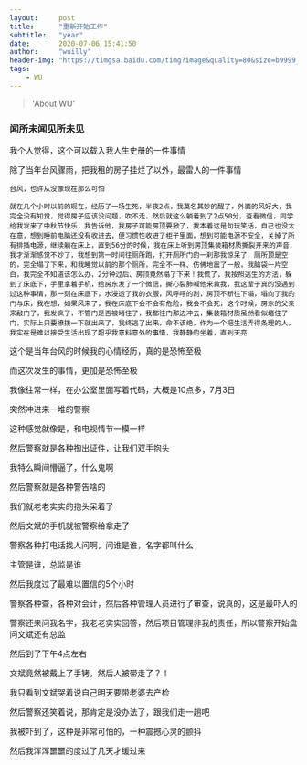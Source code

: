 ```yaml
---
layout:     post
title:      "重新开始工作"
subtitle:   "year"
date:       2020-07-06 15:41:50
author:     "wuilly"
header-img: "https://timgsa.baidu.com/timg?image&quality=80&size=b9999_10000&sec=1516777063737&di=a86a9881000f70190aaffe6953eec4f3&imgtype=0&src=http%3A%2F%2Fimg.article.pchome.net%2F00%2F28%2F07%2F58%2Fpic_lib%2Fwm%2F1920_1200car_1002.jpg"
tags:
    - WU
---
```

> 'About WU'


### 闻所未闻见所未见

我个人觉得，这个可以载入我人生史册的一件事情

除了当年台风骤雨，把我租的房子挂烂了以外，最雷人的一件事情

```
台风，也许从没像现在那么可怕

就在几个小时以前的现在，经历了一场生死，半夜2点，我莫名其妙的醒了，外面的风好大，我完全没有知觉，觉得房子应该没问题，吹不走，然后就这么躺着到了2点50分，查看微信，同学给我发来了中秋节快乐，我告诉他，我房子可能房顶要掀了，我本着这是句玩笑话，自己也没太在意，想到睡前电脑还没有收进去，便习惯性收进了柜子里面，想到可能电源不安全，关掉了所有排插电源，继续躺在床上，直到56分的时候，我在床上听到房顶集装箱材质撕裂开来的声音，我才渐渐感觉不妙了，我想到第一时间往厕所跑，打开厕所门的一刹那我惊呆了，厕所顶是空的，完全塌了下来，和我睡觉以前的那个厕所，完全不一样、仿佛地震了一般，我脑袋一片空白，我完全不知道该怎么办，2分钟过后、房顶竟然塌了下来！我慌了，我按照逃生的方法，躲到了床底下，手里拿着手机，给房东发了一个微信，撕心裂肺喊他来救我，我这辈子真的没遇到过这种事情，那一刻在床底下，水浸透了我的衣服，风呼呼的刮，房顶不断往下塌，塌向了我的门与床，我在想，如果风来了，我在床底下会不会有危险，我会不会死，这个时候，房东的父亲来敲门了，我发疯了，不管门是否被堵住了，我都往门那边冲去，集装箱材质虽然看似堵住了门，实际上只要撩拨一下就出来了，我终逃了出来，命不该绝，作为一个把生活弄得条理的人，我实在是难以接受生活出现了超乎我意料意外的事情，我静静的坐着，直到天亮
```

这个是当年台风的时候我的心情经历，真的是恐怖至极

而这次发生的事情，更加是恐怖至极

我像往常一样，在办公室里面写着代码，大概是10点多，7月3日

突然冲进来一堆的警察

这种感觉就像是，和电视情节一模一样

然后警察就是各种掏出证件，让我们双手抱头

我特么瞬间懵逼了，什么鬼啊

然后警察就是各种警告啥的

我们就老老实实的抱头呆着了

然后文斌的手机就被警察给拿走了

警察各种打电话找人问啊，问谁是谁，名字都叫什么

主管是谁，总监是谁

然后我度过了最难以置信的5个小时

警察各种查，各种对会计，然后各种管理人员进行了审查，说真的，这是最吓人的

警察还来问我名字，我老老实实回答，然后项目管理非我的责任，所以警察开始盘问文斌还有总监

然后到了下午4点左右

文斌竟然被戴上了手铐，然后人被带走了？！

我只看到文斌哭着说自己明天要带老婆去产检

然后警察还笑着说，那肯定是没办法了，跟我们走一趟吧

我被吓到了，这种是非常可怕的，一种震撼心灵的颤抖

然后我浑浑噩噩的度过了几天才缓过来








